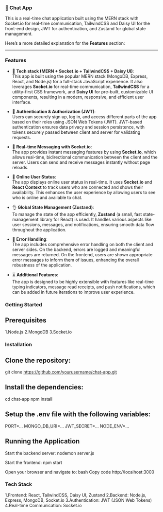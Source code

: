 ### 💬 Chat App

This is a real-time chat application built using the MERN stack with Socket.io for real-time communication, TailwindCSS and Daisy UI for the front-end design, JWT for authentication, and Zustand for global state management.

Here’s a more detailed explanation for the **Features** section:

---

### Features

- 🌟 **Tech stack (MERN + Socket.io + TailwindCSS + Daisy UI)**:  
  This app is built using the popular MERN stack (MongoDB, Express, React, and Node.js) for a full-stack JavaScript experience. It also leverages **Socket.io** for real-time communication, **TailwindCSS** for a utility-first CSS framework, and **Daisy UI** for pre-built, customizable UI components, resulting in a modern, responsive, and efficient user interface.

- 🎃 **Authentication & Authorization (JWT)**:  
  Users can securely sign up, log in, and access different parts of the app based on their roles using JSON Web Tokens (JWT). JWT-based authentication ensures data privacy and session persistence, with tokens securely passed between client and server for validating requests.

- 👾 **Real-time Messaging with Socket.io**:  
  The app provides instant messaging features by using **Socket.io**, which allows real-time, bidirectional communication between the client and the server. Users can send and receive messages instantly without page reloads.

- 🚀 **Online User Status**:  
  The app displays online user status in real-time. It uses **Socket.io** and **React Context** to track users who are connected and shows their availability. This enhances the user experience by allowing users to see who is online and available to chat.

- 👌 **Global State Management (Zustand)**:  
  To manage the state of the app efficiently, **Zustand** (a small, fast state-management library for React) is used. It handles various aspects like user sessions, messages, and notifications, ensuring smooth data flow throughout the application.

- 🐞 **Error Handling**:  
  The app includes comprehensive error handling on both the client and server sides. On the backend, errors are logged and meaningful messages are returned. On the frontend, users are shown appropriate error messages to inform them of issues, enhancing the overall robustness of the application.

- ⏳ **Additional Features**:  
  The app is designed to be highly extensible with features like real-time typing indicators, message read receipts, and push notifications, which can be added in future iterations to improve user experience.

### Getting Started
## Prerequisites
1.Node.js
2.MongoDB
3.Socket.io

### Installation

## Clone the repository:
git clone https://github.com/yourusername/chat-app.git

## Install the dependencies:
cd chat-app
npm install

## Setup the .env file with the following variables:
PORT=...
MONGO_DB_URI=...
JWT_SECRET=...
NODE_ENV=...

## Running the Application
Start the backend server:
nodemon server.js

Start the frontend:
npm start

Open your browser and navigate to:
bash
Copy code
http://localhost:3000

### Tech Stack
1.Frontend: React, TailwindCSS, Daisy UI, Zustand
2.Backend: Node.js, Express, MongoDB, Socket.io
3.Authentication: JWT (JSON Web Tokens)
4.Real-time Communication: Socket.io
